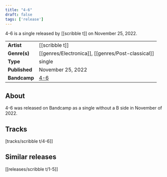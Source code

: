 ```yaml
---
title: "4-6"
draft: false
tags: ['release']
---
```


4-6 is a single released by [[scribble t]] on November 25, 2022.

|                  |                                                                                  |
| ---------------- | -------------------------------------------------------------------------------- |
| **Artist**       | [[scribble t]]                                            |
| **Genre(s)**     | [[genres/Electronica]], [[genres/Post-classical]] |
| **Type**         | single                                                                           |
| **Published**    | November 25, 2022                                                                |
| **Bandcamp**     | [4-6](https://scribble-t.bandcamp.com/track/4-6)                                 |

## About
4-6 was released on Bandcamp as a single without a B side in November of 2022.

## Tracks
[tracks/scribble t/4-6]]

## Similar releases
[[releases/scribble t/1-5]]
